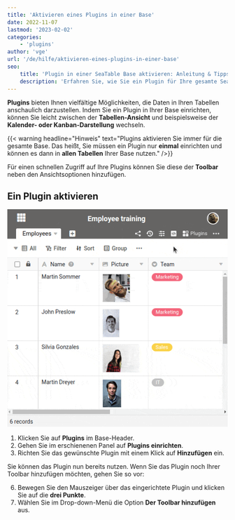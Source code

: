 ```yaml
---
title: 'Aktivieren eines Plugins in einer Base'
date: 2022-11-07
lastmod: '2023-02-02'
categories:
    - 'plugins'
author: 'vge'
url: '/de/hilfe/aktivieren-eines-plugins-in-einer-base'
seo:
    title: 'Plugin in einer SeaTable Base aktivieren: Anleitung & Tipps'
    description: 'Erfahren Sie, wie Sie ein Plugin für Ihre gesamte SeaTable-Base aktivieren, der Toolbar hinzufügen und zwischen verschiedenen Darstellungen wechseln.'
---
```


**Plugins** bieten Ihnen vielfältige Möglichkeiten, die Daten in Ihren Tabellen anschaulich darzustellen. Indem Sie ein Plugin in Ihrer Base einrichten, können Sie leicht zwischen der **Tabellen-Ansicht** und beispielsweise der **Kalender- oder Kanban-Darstellung** wechseln.

{{< warning  headline="Hinweis"  text="Plugins aktivieren Sie immer für die gesamte Base. Das heißt, Sie müssen ein Plugin nur **einmal** einrichten und können es dann in **allen Tabellen** Ihrer Base nutzen." />}}

Für einen schnellen Zugriff auf Ihre Plugins können Sie diese der **Toolbar** neben den Ansichtsoptionen hinzufügen.

## Ein Plugin aktivieren

![Ein Plugin in einer Base akivieren](images/activate-a-plugin.gif)

1. Klicken Sie auf **Plugins** im Base-Header.
2. Gehen Sie im erschienenen Panel auf **Plugins einrichten**.
3. Richten Sie das gewünschte Plugin mit einem Klick auf **Hinzufügen** ein.

Sie können das Plugin nun bereits nutzen. Wenn Sie das Plugin noch Ihrer Toolbar hinzufügen möchten, gehen Sie so vor:

6. Bewegen Sie den Mauszeiger über das eingerichtete Plugin und klicken Sie auf die **drei Punkte**.
7. Wählen Sie im Drop-down-Menü die Option **Der Toolbar hinzufügen** aus.

